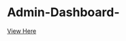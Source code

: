 # Admin-Dashboard-

<a href="https://bashayerrr.github.io/Admin-Dashboard-/">View Here</a><br><br>
<img src="">

